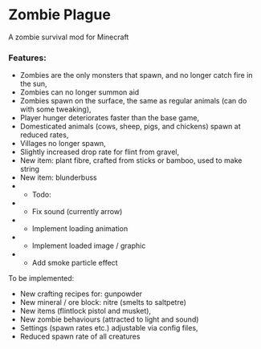 # Zombie Plague

A zombie survival mod for Minecraft

### Features:
- Zombies are the only monsters that spawn, and no longer catch fire in the sun,
- Zombies can no longer summon aid
- Zombies spawn on the surface, the same as regular animals (can do with some tweaking),
- Player hunger deteriorates faster than the base game,
- Domesticated animals (cows, sheep, pigs, and chickens) spawn at reduced rates,
- Villages no longer spawn,
- Slightly increased drop rate for flint from gravel,
- New item: plant fibre, crafted from sticks or bamboo, used to make string
- New item: blunderbuss
- - Todo:
- - Fix sound (currently arrow)
- - Implement loading animation
- - Implement loaded image / graphic
- - Add smoke particle effect 

To be implemented:
- New crafting recipes for: gunpowder
- New mineral / ore block: nitre (smelts to saltpetre)
- New items (flintlock pistol and musket),
- New zombie behaviours (attracted to light and sound)
- Settings (spawn rates etc.) adjustable via config files,
- Reduced spawn rate of all creatures
